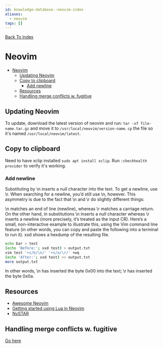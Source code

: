 ```yaml
---
id: knowledge-database--neovim-index
aliases:
  - neovim
tags: []
---
```


[Back To Index](/knowledge-database/index.md)

# Neovim

<!--toc:start-->
- [Neovim](#neovim)
  - [Updating Neovim](#updating-neovim)
  - [Copy to clipboard](#copy-to-clipboard)
    - [Add newline](#add-newline)
  - [Resources](#resources)
  - [Handling merge conflicts w. fugitive](#handling-merge-conflicts-w-fugitive)
<!--toc:end-->


## Updating Neovim
To update, download the latest version of neovim and run:
`tar -xf file-name.tar.gz` and move it to `/usr/local/neovim/version-name`. `cp` the file so it's named 
`/usr/local/neovim/latest`.

## Copy to clipboard

Need to have xclip installed `sudo apt install xclip`. Run `:checkhealth provider` to verify it's working.

### Add newline
Substituting by \n inserts a null character into the text. To get a newline, use \r. When searching for a newline, 
you’d still use \n, however. This asymmetry is due to the fact that \n and \r do slightly different things:

\n matches an end of line (newline), whereas \r matches a carriage return. On the other hand, in substitutions \n 
inserts a null character whereas \r inserts a newline (more precisely, it’s treated as the input CR). Here’s a small, 
non-interactive example to illustrate this, using the Vim command line feature (in other words, you can copy and paste 
the following into a terminal to run it). xxd shows a hexdump of the resulting file.

```bash
echo bar > test
(echo 'Before:'; xxd test) > output.txt
vim test '+s/b/\n/' '+s/a/\r/' +wq
(echo 'After:'; xxd test) >> output.txt
more output.txt
```
In other words, \n has inserted the byte 0x00 into the text; \r has inserted the byte 0x0a.

## Resources
  - [Awesome Neovim](https://github.com/rockerBOO/awesome-neovim)
  - [Getting started using Lua in Neovim](https://github.com/nanotee/nvim-lua-guide)
  - [NvSTAR](https://github.com/adityastomar67/NvStar)

## Handling merge conflicts w. fugitive
[Go here](http://vimcasts.org/episodes/fugitive-vim-resolving-merge-conflicts-with-vimdiff/)
